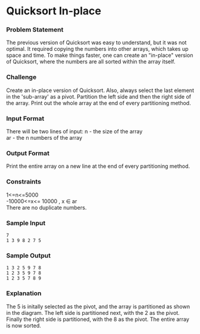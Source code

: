Quicksort In-place
==================
### Problem Statement
The previous version of Quicksort was easy to understand, but it was not optimal. It required copying the numbers into other arrays, which takes up space and time. To make things faster, one can create an "in-place" version of Quicksort, where the numbers are all sorted within the array itself.

### Challenge 
Create an in-place version of Quicksort. Also, always select the last element in the 'sub-array' as a pivot. Partition the left side and then the right side of the array. Print out the whole array at the end of every partitioning method.

### Input Format 
There will be two lines of input:
n - the size of the array   
ar - the n numbers of the array   

### Output Format 
Print the entire array on a new line at the end of every partitioning method.
### Constraints 
1<=n<=5000    
-10000<=x<= 10000 , x ∈ ar    
There are no duplicate numbers.

### Sample Input   
    7  
    1 3 9 8 2 7 5
### Sample Output   
    1 3 2 5 9 7 8 
    1 2 3 5 9 7 8 
    1 2 3 5 7 8 9 
### Explanation    
The 5 is initally selected as the pivot, and the array is partitioned as shown in the diagram. The left side is partitioned next, with the 2 as the pivot. Finally the right side is partitioned, with the 8 as the pivot. The entire array is now sorted.